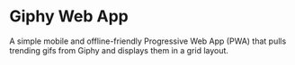 # Giphy Web App

A simple mobile and offline-friendly Progressive Web App (PWA) that pulls trending gifs from Giphy and displays them in a grid layout. 



